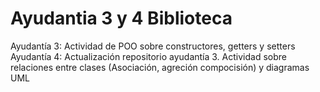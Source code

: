 # Ayudantia 3 y 4 Biblioteca
Ayudantía 3: Actividad de POO sobre constructores, getters y setters  
Ayudantía 4: Actualización repositorio ayudantía 3. Actividad sobre relaciones entre clases (Asociación, agreción compocisión) y diagramas UML
